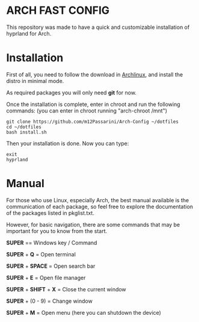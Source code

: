 
# ARCH FAST CONFIG

This repository was made to have a quick and customizable installation of hyprland for Arch.

# Installation

First of all, you need to follow the download in [Archlinux](https://archlinux.org/download/), and install the distro in minimal mode.

As required packages you will only need **git** for now.

Once the installation is complete, enter in chroot and run the following commands:
(you can enter in chroot running "arch-chroot /mnt")

```
git clone https://github.com/m12Passarini/Arch-Config ~/dotfiles
cd ~/dotfiles
bash install.sh 
```

Then your installation is done. Now you can type:

```
exit
hyprland
```

# Manual

For those who use Linux, especially Arch, the best manual available is the communication of each package, so feel free to explore the documentation of the packages listed in pkglist.txt.

However, for basic navigation, there are some commands that may be important for you to know from the start.

**SUPER** ==  Windows key / Command

**SUPER** + **Q** = Open terminal

**SUPER** + **SPACE** = Open search bar

**SUPER** + **E** = Open file manager

**SUPER** + **SHIFT** + **X** = Close the current window

**SUPER** + (0 - 9) = Change window

**SUPER** + **M** = Open menu (here you can shutdown the device)


